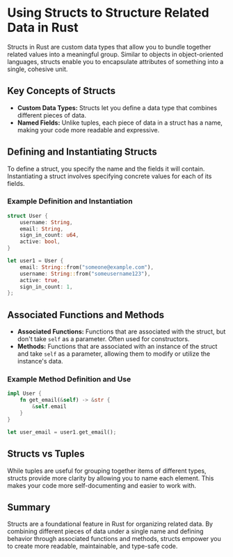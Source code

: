 # Using Structs to Structure Related Data in Rust

Structs in Rust are custom data types that allow you to bundle together related values into a meaningful group. Similar to objects in object-oriented languages, structs enable you to encapsulate attributes of something into a single, cohesive unit.

## Key Concepts of Structs

- **Custom Data Types:** Structs let you define a data type that combines different pieces of data.
- **Named Fields:** Unlike tuples, each piece of data in a struct has a name, making your code more readable and expressive.

## Defining and Instantiating Structs

To define a struct, you specify the name and the fields it will contain. Instantiating a struct involves specifying concrete values for each of its fields.

### Example Definition and Instantiation

```rust
struct User {
    username: String,
    email: String,
    sign_in_count: u64,
    active: bool,
}

let user1 = User {
    email: String::from("someone@example.com"),
    username: String::from("someusername123"),
    active: true,
    sign_in_count: 1,
};
```

## Associated Functions and Methods

- **Associated Functions:** Functions that are associated with the struct, but don't take `self` as a parameter. Often used for constructors.
- **Methods:** Functions that are associated with an instance of the struct and take `self` as a parameter, allowing them to modify or utilize the instance's data.

### Example Method Definition and Use

```rust
impl User {
    fn get_email(&self) -> &str {
        &self.email
    }
}

let user_email = user1.get_email();
```

## Structs vs Tuples

While tuples are useful for grouping together items of different types, structs provide more clarity by allowing you to name each element. This makes your code more self-documenting and easier to work with.

## Summary

Structs are a foundational feature in Rust for organizing related data. By combining different pieces of data under a single name and defining behavior through associated functions and methods, structs empower you to create more readable, maintainable, and type-safe code.